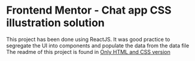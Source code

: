 # Frontend Mentor - Chat app CSS illustration solution

This project has been done using ReactJS. It was good practice to segregate the UI into components and populate the data from the data file
The readme of this project is found in [Only HTML and CSS version](https://github.com/rupali317/chat-app-css-illustration-only-html-css)
